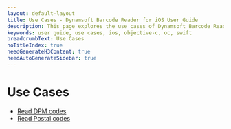 ```yaml
---
layout: default-layout
title: Use Cases - Dynamsoft Barcode Reader for iOS User Guide
description: This page explores the use cases of Dynamsoft Barcode Reader iOS SDK.
keywords: user guide, use cases, ios, objective-c, oc, swift
breadcrumbText: Use Cases
noTitleIndex: true
needGenerateH3Content: true
needAutoGenerateSidebar: true
---
```


# Use Cases

* [Read DPM codes]({{site.usecases}}read-dpm-codes.html?lang=objc,swift)
* [Read Postal codes]({{site.usecases}}read-postal-codes.html?lang=objc,swift)
